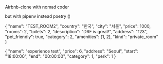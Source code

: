 Airbnb-clone with nomad coder

but with pipenv instead poetry
()

{
"name": "TEST_ROOM2",
"country": "한국",
"city": "서울",
"price": 1000,
"rooms": 2,
"toilets": 2,
"description": "DRF is great!",
"address": "123",
"pet_friendly": true,
"category": 2,
"amenities": [1, 2],
"kind": "private_room"
}

{
"name": "experience test",
"price": 6,
"address": "Seoul",
"start": "18:00:00",
"end": "00:00:00",
"category": 1,
"perk": 1
}
